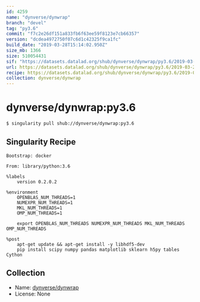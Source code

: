 ```yaml
---
id: 4259
name: "dynverse/dynwrap"
branch: "devel"
tag: "py3.6"
commit: "f7c2e26df151a833fb6f63ee59f8123e7cb66357"
version: "dcdea4972750f07c6d1c42325f9ca1fc"
build_date: "2019-03-28T15:14:02.950Z"
size_mb: 1366
size: 510054431
sif: "https://datasets.datalad.org/shub/dynverse/dynwrap/py3.6/2019-03-28-f7c2e26d-dcdea497/dcdea4972750f07c6d1c42325f9ca1fc.simg"
url: https://datasets.datalad.org/shub/dynverse/dynwrap/py3.6/2019-03-28-f7c2e26d-dcdea497/
recipe: https://datasets.datalad.org/shub/dynverse/dynwrap/py3.6/2019-03-28-f7c2e26d-dcdea497/Singularity
collection: dynverse/dynwrap
---
```


# dynverse/dynwrap:py3.6

```bash
$ singularity pull shub://dynverse/dynwrap:py3.6
```

## Singularity Recipe

```singularity
Bootstrap: docker

From: library/python:3.6

%labels
    version 0.2.0.2

%environment
    OPENBLAS_NUM_THREADS=1
    NUMEXPR_NUM_THREADS=1
    MKL_NUM_THREADS=1
    OMP_NUM_THREADS=1

    export OPENBLAS_NUM_THREADS NUMEXPR_NUM_THREADS MKL_NUM_THREADS OMP_NUM_THREADS

%post
    apt-get update && apt-get install -y libhdf5-dev
    pip install scipy numpy pandas matplotlib sklearn h5py tables Cython
```

## Collection

 - Name: [dynverse/dynwrap](https://github.com/dynverse/dynwrap)
 - License: None

